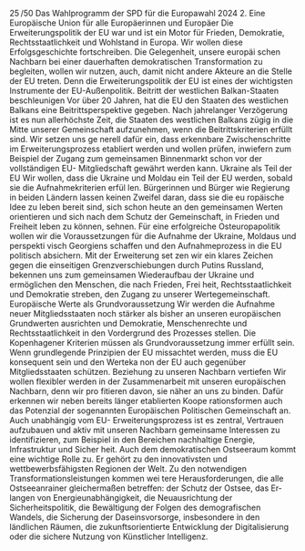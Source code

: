 25 /50
Das Wahlprogramm der SPD für die Europawahl 2024
2. Eine Europäische Union für alle Europäerinnen und Europäer
Die Erweiterungspolitik der EU war und ist ein Motor für Frieden, Demokratie, Rechtsstaatlichkeit und 
Wohlstand in Europa. Wir wollen diese Erfolgsgeschichte fortschreiben. Die Gelegenheit, unsere europäi­
schen Nachbarn bei einer dauerhaften demokratischen Transformation zu begleiten, wollen wir nutzen, 
auch, damit nicht andere Akteure an die Stelle der EU treten. Denn die Erweiterungspolitik der EU ist eines 
der wichtigsten Instrumente der EU-Außenpolitik.
Beitritt der westlichen Balkan-Staaten beschleunigen
Vor über 20 Jahren, hat die EU den Staaten des westlichen Balkans eine Beitrittsperspektive gegeben. 
Nach jahrelanger Verzögerung ist es nun allerhöchste Zeit, die Staaten des westlichen Balkans zügig in 
die Mitte unserer Gemeinschaft aufzunehmen, wenn die Beitrittskriterien erfüllt sind. Wir setzen uns ge­
nerell dafür ein, dass erkennbare Zwischenschritte im Erweiterungsprozess etabliert werden und wollen 
prüfen, inwiefern zum Beispiel der Zugang zum gemeinsamen Binnenmarkt schon vor der vollständigen 
EU- Mitgliedschaft gewährt werden kann.
Ukraine als Teil der EU
Wir wollen, dass die Ukraine und Moldau ein Teil der EU werden, sobald sie die Aufnahmekriterien erfül­
len. Bürgerinnen und Bürger wie Regierung in beiden Ländern lassen keinen Zweifel daran, dass sie die eu­
ropäische Idee zu leben bereit sind, sich schon heute an den gemeinsamen Werten orientieren und sich 
nach dem Schutz der Gemeinschaft, in Frieden und Freiheit leben zu können, sehnen. Für eine erfolgreiche 
Osteuropapolitik wollen wir die Voraussetzungen für die Aufnahme der Ukraine, Moldaus und perspekti­
visch Georgiens schaffen und den Aufnahmeprozess in die EU politisch absichern. Mit der Erweiterung set­
zen wir ein klares Zeichen gegen die einseitigen Grenzverschiebungen durch Putins Russland, bekennen 
uns zum gemeinsamen Wiederaufbau der Ukraine und ermöglichen den Menschen, die nach Frieden, Frei­
heit, Rechtsstaatlichkeit und Demokratie streben, den Zugang zu unserer Wertegemeinschaft.
Europäische Werte als Grundvoraussetzung
Wir werden die Aufnahme neuer Mitgliedsstaaten noch stärker als bisher an unseren europäischen 
Grundwerten ausrichten und Demokratie, Menschenrechte und Rechtsstaatlichkeit in den Vordergrund 
des Prozesses stellen. Die Kopenhagener Kriterien müssen als Grundvoraussetzung immer erfüllt sein. 
Wenn grundlegende Prinzipien der EU missachtet werden, muss die EU konsequent sein und den Werteka­
non der EU auch gegenüber Mitgliedsstaaten schützen.
Beziehung zu unseren Nachbarn vertiefen
Wir wollen flexibler werden in der Zusammenarbeit mit unseren europäischen Nachbarn, denn wir pro­
fitieren davon, sie näher an uns zu binden. Dafür erkennen wir neben bereits länger etablierten Koope­
rationsformen auch das Potenzial der sogenannten Europäischen Politischen Gemeinschaft an. Auch 
unabhängig vom EU-
Erweiterungsprozess ist es zentral, Vertrauen aufzubauen und aktiv mit unseren Nachbarn gemeinsame 
Interessen zu identifizieren, zum Beispiel in den Bereichen nachhaltige Energie, Infrastruktur und Sicher­
heit.
Auch dem demokratischen Ostseeraum kommt eine wichtige Rolle zu. Er gehört zu den innovativsten und 
wettbewerbsfähigsten Regionen der Welt. Zu den notwendigen Transformationsleistungen kommen wei­
tere Herausforderungen, die alle Ostseeanrainer gleichermaßen betreffen: der Schutz der Ostsee, das Er­
langen von Energieunabhängigkeit, die Neuausrichtung der Sicherheitspolitik, die Bewältigung der Folgen 
des demografischen Wandels, die Sicherung der Daseinsvorsorge, insbesondere in den ländlichen Räumen, 
die zukunftsorientierte Entwicklung der Digitalisierung oder die sichere Nutzung von Künstlicher Intelligenz.
